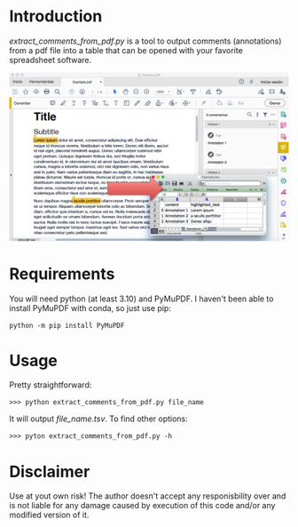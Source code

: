 # Introduction

_extract_comments_from_pdf.py_ is a tool to output comments (annotations) from a
pdf file into a table that can be opened with your favorite spreadsheet
software.

![Alt text](https://github.com/jabellcu/extract_comments_from_pdf/blob/main/Example.png)

# Requirements

You will need python (at least 3.10) and PyMuPDF. I haven't been able to
install PyMuPDF with conda, so just use pip:

    python -m pip install PyMuPDF

# Usage

Pretty straightforward:

    >>> python extract_comments_from_pdf.py file_name

It will output _file_name.tsv_. To find other options:

    >>> pyton extract_comments_from_pdf.py -h

# Disclaimer

Use at yout own risk! The author doesn't accept any responisbility over and is
not liable for any damage caused by execution of this code and/or any modified
version of it.

